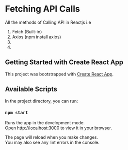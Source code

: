 # Fetching API Calls

All the methods of Calling API in Reactjs i.e
1) Fetch (Built-in)
2) Axios (npm install axios)
3) 
4) 

## Getting Started with Create React App

This project was bootstrapped with [Create React App](https://github.com/facebook/create-react-app).

## Available Scripts

In the project directory, you can run:

### `npm start`

Runs the app in the development mode.\
Open [http://localhost:3000](http://localhost:3000) to view it in your browser.

The page will reload when you make changes.\
You may also see any lint errors in the console.